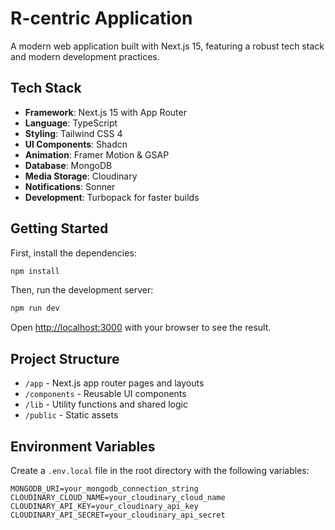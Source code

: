 # R-centric Application

A modern web application built with Next.js 15, featuring a robust tech stack and modern development practices.

## Tech Stack

- **Framework**: Next.js 15 with App Router
- **Language**: TypeScript
- **Styling**: Tailwind CSS 4
- **UI Components**: Shadcn
- **Animation**: Framer Motion & GSAP
- **Database**: MongoDB
- **Media Storage**: Cloudinary
- **Notifications**: Sonner
- **Development**: Turbopack for faster builds

## Getting Started

First, install the dependencies:

```bash
npm install
```

Then, run the development server:

```bash
npm run dev
```

Open [http://localhost:3000](http://localhost:3000) with your browser to see the result.

## Project Structure

- `/app` - Next.js app router pages and layouts
- `/components` - Reusable UI components
- `/lib` - Utility functions and shared logic
- `/public` - Static assets

## Environment Variables

Create a `.env.local` file in the root directory with the following variables:

```env
MONGODB_URI=your_mongodb_connection_string
CLOUDINARY_CLOUD_NAME=your_cloudinary_cloud_name
CLOUDINARY_API_KEY=your_cloudinary_api_key
CLOUDINARY_API_SECRET=your_cloudinary_api_secret
```
